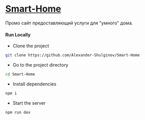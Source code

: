 # [Smart-Home](https://alexander-shulginov.github.io/Smart-Home-website/)  
Промо сайт предоставляющий услуги для "умного" дома.

#### Run Locally

- Clone the project

```bash
git clone https://github.com/Alexander-Shulginov/Smart-Home
```

- Go to the project directory

```bash
cd Smart-Home
```

- Install dependencies

```bash 
npm i
```

- Start the server

```bash 
npm run dev
```